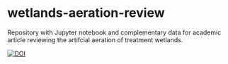 # wetlands-aeration-review
Repository with Jupyter notebook and complementary data for academic article reviewing the artifcial aeration of treatment wetlands.



[![DOI](https://zenodo.org/badge/180015252.svg)](https://zenodo.org/badge/latestdoi/180015252)
